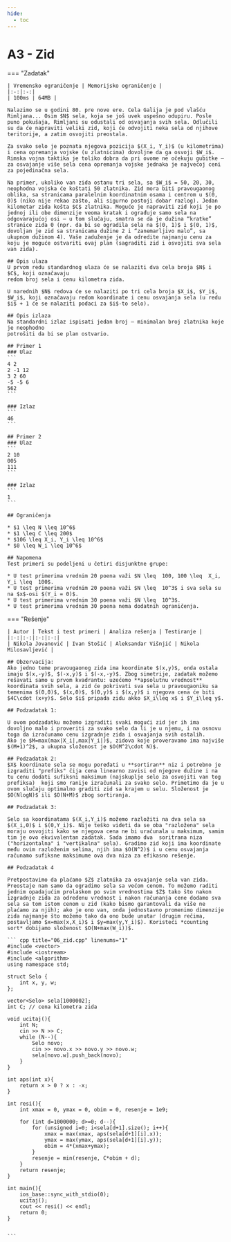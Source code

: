 ```yaml
---
hide:
  - toc
---
```


# A3 - Zid

=== "Zadatak"
	
	| Vremensko ograničenje | Memorijsko ograničenje |
	|:-:|:-:|
	| 100ms | 64MB |
	
	Nalazimo se u godini 80. pre nove ere. Cela Galija je pod vlašću Rimljana... Osim $N$ sela, koja se još uvek uspešno odupiru. Posle puno pokušaja, Rimljani su odustali od osvajanja svih sela. Odlučili su da će napraviti veliki zid, koji će odvojiti neka sela od njihove teritorije, a zatim osvojiti preostala.
	
	Za svako selo je poznata njegova pozicija $(X_i, Y_i)$ (u kilometrima) i cena opremanja vojske (u zlatnicima) dovoljne da ga osvoji $W_i$. Rimska vojna taktika je toliko dobra da pri ovome ne očekuju gubitke – za osvajanje više sela cena opremanja vojske jednaka je najvećoj ceni za pojedinačna sela.
	
	Na primer, ukoliko van zida ostanu tri sela, sa $W_i$ = 50, 20, 30, neophodna vojska će koštati 50 zlatnika. Zid mora biti pravougaonog oblika, sa stranicama paralelnim koordinatnim osama i centrom u $(0, 0)$ (niko nije rekao zašto, ali sigurno postoji dobar razlog). Jedan kilometar zida košta $C$ zlatnika. Moguće je napraviti zid koji je po jednoj ili obe dimenzije veoma kratak i ograđuje samo sela na odgovarajućoj osi – u tom slučaju, smatra se da je dužina “kratke” stranice zida 0 (npr. da bi se ogradila sela na $(0, 1)$ i $(0, 1)$, dovoljan je zid sa stranicama dužine 2 i “zanemarljivo malo”, sa ukupnom dužinom 4). Vaše zaduženje je da odredite najmanju cenu za koju je moguće ostvariti ovaj plan (sagraditi zid i osvojiti sva sela van zida).
	
	## Opis ulaza
	U prvom redu standardnog ulaza će se nalaziti dva cela broja $N$ i $C$, koji označavaju
	redom broj sela i cenu kilometra zida.
	
	U narednih $N$ redova će se nalaziti po tri cela broja $X_i$, $Y_i$, $W_i$, koji označavaju redom koordinate i cenu osvajanja sela (u redu $i$ + 1 će se nalaziti podaci za $i$-to selo).
	
	## Opis izlaza
	Na standardni izlaz ispisati jedan broj – minimalan broj zlatnika koje je neophodno
	potrošiti da bi se plan ostvario.
	
	## Primer 1
	### Ulaz
	```
	4 2
	2 -1 12
	3 2 60
	-5 -5 6
	562
	```
	
	### Izlaz
	```
	46
	```
	
	## Primer 2
	### Ulaz
	```
	2 10
	005
	111
	```
	
	### Izlaz
	```
	1
	```
	
	## Ograničenja
	
	* $1 \leq N \leq 10^6$
	* $1 \leq C \leq 200$
	* $106 \leq X_i, Y_i \leq 10^6$
	* $0 \leq W_i \leq 10^6$
	
	## Napomena
	Test primeri su podeljeni u četiri disjunktne grupe:
	
	* U test primerima vrednim 20 poena važi $N \leq  100, 100 \leq  X_i, Y_i \leq  100$.
	* U test primerima vrednim 20 poena važi $N \leq  10^3$ i sva sela su na $x$-osi $(Y_i = 0)$.
	* U test primerima vrednim 30 poena važi $N \leq  10^3$.
	* U test primerima vrednim 30 poena nema dodatnih ograničenja.
	
=== "Rešenje"
	
	| Autor | Tekst i test primeri | Analiza rеšenja | Testiranje |
	|:-:|:-:|:-:|:-:|
	| Nikola Jovanović | Ivan Stošić | Aleksandar Višnjić | Nikola Milosavljević |
	
	## Obzervacija:
	Ako jedno teme pravougaonog zida ima koordinate $(x,y)$, onda ostala imaju $(x,-y)$, $(-x,y)$ i $(-x,-y)$. Zbog simetrije, zadatak možemo rešavati samo u prvom kvadrantu: uzećemo **apsolutnu vrednost** koordinata svih sela, a zid će pokrivati sva sela u pravougaoniku sa temenima $(0,0)$, $(x,0)$, $(0,y)$ i $(x,y)$ i njegova cena će biti $4C\cdot (x+y)$. Selo $i$ pripada zidu akko $X_i\leq x$ i $Y_i\leq y$.
	
	## Podzadatak 1:
	
	U ovom podzadatku možemo izgraditi svaki mogući zid jer ih ima dovoljno malo i proveriti za svako selo da li je u njemu, i na osnovu toga da izračunamo cenu izgradnje zida i osvajanja svih ostalih.
	Ako je $M=max(max|X_i|,max|Y_i|)$, zidova koje proveravamo ima najviše $(M+1)^2$, a ukupna složenost je $O(M^2\cdot N)$.
	
	## Podzadatak 2:
	$X$ koordinate sela se mogu poređati u **sortiran** niz i potrebno je izgraditi "prefiks" čija cena linearno zavisi od njegove dužine i na tu cenu dodati sufiksni maksimum (najskuplje selo za osvojiti van tog prefiksa)  koji smo ranije izračunali za svako selo. Primetimo da je u ovom slučaju optimalno graditi zid sa krajem u selu. Složenost je $O(NlogN)$ ili $O(N+M)$ zbog sortiranja.
	
	## Podzadatak 3:
	
	Selo sa koordinatama $(X_i,Y_i)$ možemo razložiti na dva sela sa $(X_i,0)$ i $(0,Y_i)$. Nije teško videti da se oba "razložena" sela moraju osvojiti kako se njegova cena ne bi uračunala u maksimum, samim tim je ovo ekvivalentan zadatak. Sada imamo dva  soritrana niza ("horizontalna" i "vertikalna" sela). Gradimo zid koji ima koordinate među ovim razloženim selima, njih ima $O(N^2)$ i u cenu osvajanja računamo sufiksne maksimume ova dva niza za efikasno rešenje.
	
	## Podzadatak 4
	
	Pretpostavimo da plaćamo $Z$ zlatnika za osvajanje sela van zida. Preostaje nam samo da ogradimo sela sa većom cenom. To možemo raditi jednim opadajućim prolaskom po svim vrednostima $Z$ tako što nakon izgradnje zida za određenu vrednost i nakon računanja cene dodamo sva sela sa tom istom cenom u zid (kako bismo garantovali da više ne plaćamo za njih); ako je ono van, onda jednostavno promenimo dimenzije zida najmanje što možemo tako da ono bude unutar (drugim rečima, postavljamo $x=max(x,X_i)$ i $y=max(y,Y_i)$). Koristeći *counting sort* dobijamo složenost $O(N+max(W_i))$.
	
	``` cpp title="06_zid.cpp" linenums="1"
	#include <vector>
	#include <iostream>
	#include <algorithm>
	using namespace std;
	
	struct Selo {
	    int x, y, w;
	};
	
	vector<Selo> sela[1000002];
	int C; // cena kilometra zida
	
	void ucitaj(){
	    int N;
	    cin >> N >> C;
	    while (N--){
	        Selo novo;
	        cin >> novo.x >> novo.y >> novo.w;
	        sela[novo.w].push_back(novo);
	    }
	}
	
	int aps(int x){
	    return x > 0 ? x : -x;
	}
	
	int resi(){
	    int xmax = 0, ymax = 0, obim = 0, resenje = 1e9;
	
	    for (int d=1000000; d>=0; d--){
	        for (unsigned i=0; i<sela[d+1].size(); i++){
	            xmax = max(xmax, aps(sela[d+1][i].x));
	            ymax = max(ymax, aps(sela[d+1][i].y));
	            obim = 4*(xmax+ymax);
	        }
	        resenje = min(resenje, C*obim + d);
	    }
	    return resenje;
	}
	
	int main(){
	    ios_base::sync_with_stdio(0);
	    ucitaj();
	    cout << resi() << endl;
	    return 0;
	}
	

	```
